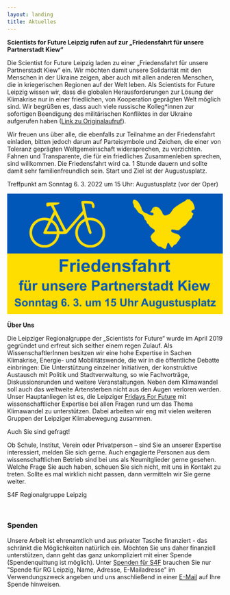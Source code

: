```yaml
---
layout: landing
title: Aktuelles
---
```


<b>Scientists for Future Leipzig rufen auf zur „Friedensfahrt für unsere Partnerstadt Kiew“</b>
<br>

Die Scientist for Future Leipzig laden zu einer „Friedensfahrt für unsere Partnerstadt Kiew“ ein. Wir möchten damit unsere Solidarität mit den Menschen in der Ukraine zeigen, aber auch mit allen anderen Menschen, die in kriegerischen Regionen auf der Welt leben. Als Scientists for Future Leipzig wissen wir, dass die globalen Herausforderungen zur Lösung der Klimakrise nur in einer friedlichen, von Kooperation geprägten Welt möglich sind. Wir begrüßen es, dass auch viele russische Kolleg*innen zur sofortigen Beendigung des militärischen Konfliktes in der Ukraine aufgerufen haben (<a href="https://trv-science.ru/2022/02/we-are-against-war/">Link zu Originalaufruf</a>).

Wir freuen uns über alle, die ebenfalls zur Teilnahme an der Friedensfahrt einladen, bitten jedoch darum auf Parteisymbole und Zeichen, die einer von Toleranz geprägten Weltgemeinschaft widersprechen, zu verzichten. Fahnen und Transparente, die für ein friedliches Zusammenleben sprechen, sind willkommen. Die Friedensfahrt wird ca. 1 Stunde dauern und sollte damit sehr familienfreundlich sein. Start und Ziel ist der Augustusplatz.

Treffpunkt am Sonntag 6. 3. 2022 um 15 Uhr: Augustusplatz (vor der Oper)

![](/images/Friedensfahrt.png)

<b>Über Uns</b>
<br>

Die Leipziger Regionalgruppe der „Scientists for Future“ wurde im April 2019 gegründet und erfreut sich seither einem regen Zulauf. Als WissenschaftlerInnen besitzen wir eine hohe Expertise in Sachen Klimakrise, Energie- und Mobilitätswende, die wir in die öffentliche Debatte einbringen: Die Unterstützung einzelner Initiativen, der konstruktive Austausch mit Politik und Stadtverwaltung, so wie Fachvorträge, Diskussionsrunden und weitere Veranstaltungen. Neben dem Klimawandel soll auch das weltweite Artensterben nicht aus den Augen verloren werden. Unser Hauptanliegen ist es, die Leipziger <a href="https://fffleipzig.de/" target="blank">Fridays For Future</a> mit wissenschaftlicher Expertise bei allen Fragen rund um das Thema Klimawandel zu unterstützen. Dabei arbeiten wir eng mit vielen weiteren Gruppen der Leipziger Klimabewegung zusammen.

Auch Sie sind gefragt! 

Ob Schule, Institut, Verein oder Privatperson – sind Sie an unserer Expertise interessiert, melden Sie sich gerne. Auch engagierte Personen aus dem wissenschaftlichen Betrieb sind bei uns als Neumitglieder gerne gesehen. Welche Frage Sie auch haben, scheuen Sie sich nicht, mit uns in Kontakt zu treten. Sollte es mal wirklich nicht passen, dann vermitteln wir Sie gerne weiter.

S4F Regionalgruppe Leipzig

<br>

<h3>Spenden</h3>

Unsere Arbeit ist ehrenamtlich und aus privater Tasche finanziert - das schränkt die Möglichkeiten natürlich ein. Möchten Sie uns daher finanziell unterstützen, dann geht das ganz unkompliziert mit einer Spende (Spendenquittung ist möglich). Unter <a href="https://de.scientists4future.org/ueber-uns/spenden/">Spenden für S4F</a> brauchen Sie nur "Spende für RG Leipzig, Name, Adresse, E-Mailadresse" im Verwendungszweck angeben und uns anschließend in einer <a href="mailto:leipzig@scientists4future.org">E-Mail</a> auf Ihre Spende hinweisen.
